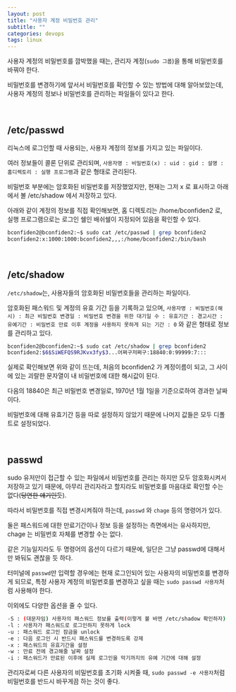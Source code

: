 ```yaml
---
layout: post
title: "사용자 계정 비밀번호 관리"
subtitle: ""
categories: devops
tags: linux
---
```


사용자 계정의 비밀번호를 깜박했을 때는, 관리자 계정(```sudo 그룹```)을 통해 비밀번호를 바꿔야 한다.

비밀번호를 변경하기에 앞서서 비밀번호를 확인할 수 있는 방법에 대해 알아보았는데, 사용자 계정의 정보나 비밀번호를 관리하는 파일들이 있다고 한다.

<br>

## /etc/passwd

리눅스에 로그인할 때 사용되는, 사용자 계정의 정보를 가지고 있는 파일이다.

여러 정보들이 콜론 단위로 관리되며, ```사용자명 : 비밀번호(x) : uid : gid : 설명 : 홈디렉토리 : 실행 프로그램```과 같은 형태로 관리된다.

비밀번호 부분에는 암호화된 비밀번호를 저장했었지만, 현재는 그저 x 로 표시하고 아래에서 볼 /etc/shadow 에서 저장하고 있다.

아래와 같이 계정의 정보를 직접 확인해보면, 홈 디렉토리는 /home/bconfiden2 로, 실행 프로그램으로는 로그인 쉘인 배쉬쉘이 지정되어 있음을 확인할 수 있다.

```bash
bconfiden2@bconfiden2:~$ sudo cat /etc/passwd | grep bconfiden2
bconfiden2:x:1000:1000:bconfiden2,,,:/home/bconfiden2:/bin/bash
```

<br>

## /etc/shadow

```/etc/shadow```는, 사용자들의 암호화된 비밀번호들을 관리하는 파일이다.

암호화된 패스워드 및 계정의 유효 기간 등을 기록하고 있으며, ```사용자명 : 비밀번호(해시) : 최근 비밀번호 변경일 : 비밀번호 변경을 위한 대기일 수 : 유효기간 : 경고시간 : 유예기간 : 비밀번호 만료 이후 계정을 사용하지 못하게 되는 기간 : 0``` 와 같은 형태로 정보를 관리하고 있다.

```bash
bconfiden2@bconfiden2:~$ sudo cat /etc/shadow | grep bconfiden2
bconfiden2:$6$SiWEFQS9RJKvx3fy$3...어쩌구저쩌구:18840:0:99999:7:::
```

실제로 확인해보면 위와 같이 뜨는데, 처음의 bconfiden2 가 계정이름이 되고, 그 사이에 있는 괴랄한 문자열이 내 비밀번호에 대한 해시값이 된다.

다음의 18840은 최근 비밀번호 변경일로, 1970년 1월 1일을 기준으로하여 경과한 날짜이다.

비밀번호에 대해 유효기간 등을 따로 설정하지 않았기 때문에 나머지 값들은 모두 디폴트로 설정되었다.

<br>

## passwd

sudo 유저만이 접근할 수 있는 파일에서 비밀번호를 관리는 하지만 모두 암호화시켜서 저장하고 있기 때문에, 아무리 관리자라고 할지라도 비밀번호를 마음대로 확인할 수는 없다(~~당연한 얘기인듯~~).

따라서 비밀번호를 직접 변경시켜줘야 하는데, ```passwd``` 와 ```chage``` 등의 명령어가 있다.

둘은 패스워드에 대한 만료기간이나 정보 등을 설정하는 측면에서는 유사하지만, chage 는 비밀번호 자체를 변경할 수는 없다.

같은 기능일지라도 두 명령어의 옵션이 다르기 때문에, 일단은 그냥 passwd에 대해서만 봐둬도 괜찮을 듯 하다.

터미널에 ```passwd```만 입력할 경우에는 현재 로그인되어 있는 사용자의 비밀번호를 변경하게 되므로, 특정 사용자 계정의 비밀번호를 변경하고 싶을 때는 ```sudo passwd 사용자```처럼 사용해야 한다.

이외에도 다양한 옵션을 줄 수 있다.

```bash
-S : (대문자임) 사용자의 패스워드 정보를 출력(이렇게 볼 바엔 /etc/shadow 확인하자)
-l : 사용자가 패스워드로 로그인하지 못하게 lock
-u : 패스워드 로그인 잠금을 unlock
-e : 다음 로그인 시 반드시 패스워드를 변경하도록 강제
-x : 패스워드의 유효기간을 설정
-w : 만료 전에 경고해줄 날짜 설정
-i : 패스워드가 만료된 이후에 실제 로그인을 막기까지의 유예 기간에 대해 설정
```

관리자로써 다른 사용자의 비밀번호를 초기화 시켜줄 때, ```sudo passwd -e 사용자```처럼 비밀번호를 반드시 바꾸게끔 하는 것이 좋다.